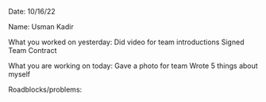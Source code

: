 Date: 10/16/22

Name: Usman Kadir

What you worked on yesterday:
Did video for team introductions
Signed Team Contract

What you are working on today:
Gave a photo for team
Wrote 5 things about myself

Roadblocks/problems: